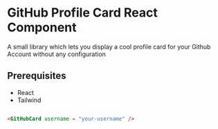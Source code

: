 # **GitHub Profile Card React Component**

A small library which lets you display a cool profile card for your Github Account without any configuration 


## **Prerequisites** 



- React
- Tailwind 


```html

<GitHubCard username = "your-username" />

```